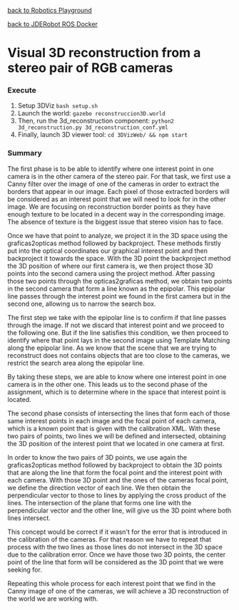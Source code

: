 [back to Robotics Playground](https://github.com/sandeepgogadi/Robotics-Playground)

[back to JDERobot ROS Docker](https://github.com/sandeepgogadi/JDERobot-Docker-ROS)

# Visual 3D reconstruction from a stereo pair of RGB cameras

### Execute

1. Setup 3DViz
`bash setup.sh`
2. Launch the world:
`gazebo reconstruccion3D.world`
3. Then, run the 3d_reconstruction component:
`python2 3d_reconstruction.py 3d_reconstruction_conf.yml`
4. Finally, launch 3D viewer tool:
`cd 3DVizWeb/ && npm start`

### Summary

The first phase is to be able to identify where one interest point in one camera is in the other camera of the stereo pair. For that task, we first use a Canny filter over the image of one of the cameras in order to extract the borders that appear in our image. Each pixel of those extracted borders will be considered as an interest point that we will need to look for in the other image. We are focusing on reconstruction border points as they have enough texture to be located in a decent way in the corresponding image. The absence of texture is the biggest issue that stereo vision has to face.

Once we have that point to analyze, we project it in the 3D space using the graficas2opticas method followed by backproject. These methods firstly put into the optical coordinates our graphical interest point and then backproject it towards the space. With the 3D point the backproject method  the 3D position of where our first camera is, we then project those 3D points into the second camera using the project method. After passing those two points through the opticas2graficas method, we obtain two points in the second camera that form a line known as the epipolar. This epipolar line passes through the interest point we found in the first camera but in the second one, allowing us to narrow the search box.

The first step we take with the epipolar line is to confirm if that line passes through the image. If not we discard that interest point and we proceed to the following one. But if the line satisfies this condition, we then proceed to identify where that point lays in the second image using Template Matching along the epipolar line. As we know that the scene that we are trying to reconstruct does not contains objects that are too close to the cameras, we restrict the search area along the epipolar line.

By taking these steps, we are able to know where one interest point in one camera is in the other one. This leads us to the second phase of the assignment, which is to determine where in the space that interest point is located.

The second phase consists of intersecting the lines that form each of those same interest points in each image and the focal point of each camera, which is a known point that is given with the calibration XML. With these two pairs of points, two lines we will be defined and intersected, obtaining the 3D position of the interest point that we located in one camera at first.

In order to know the two pairs of 3D points, we use again the graficas2opticas method followed by backproject to obtain the 3D points that are along the line that form the focal point and the interest point with each camera. With those 3D point and the ones of the cameras focal point, we define the direction vector of each line. We then obtain the perpendicular vector to those to lines by applying the cross product of the lines. The intersection of the plane that forms one line with the perpendicular vector and the other line, will give us the 3D point where both lines intersect.

This concept would be correct if it wasn't for the error that is introduced in the calibration of the cameras. For that reason we have to repeat that process with the two lines as those lines do not intersect in the 3D space due to the calibration error. Once we have those two 3D points, the center point of the line that form will be considered as the 3D point that we were seeking for.

Repeating this whole process for each interest point that we find in the Canny image of one of the cameras, we will achieve a 3D reconstruction of the world we are working with.

